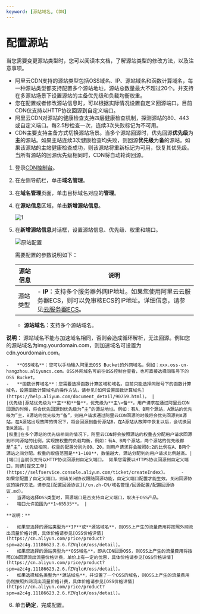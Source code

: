 ```yaml
---
keyword: [源站域名, CDN]
---
```


# 配置源站

当您需要变更源站类型时，您可以阅读本文档，了解源站类型的修改方法，以及注意事项。

-   阿里云CDN支持的源站类型包括OSS域名、IP、源站域名和函数计算域名，每一种源站类型都支持配置多个源站地址，源站总数量最大不超过20个。并支持在多源站场景下设置源站的主备优先级和负载均衡权重。
-   您在配置或者修改源站信息时，可以根据实际情况设置自定义回源端口。目前CDN仅支持以HTTP协议回源到自定义端口。
-   阿里云CDN对源站的健康检查支持四层健康检查机制，探测源站的80、443或自定义端口。每2.5秒检查一次，连续3次失败标记为不可用。
-   CDN主要支持主备方式切换源站场景。当多个源站回源时，优先回源**优先级**为**主**的源站。如果主站连续3次健康检查均失败，则回源**优先级**为**备**的源站。如果该源站的主站健康检查成功，则该源站将重新标记为可用，恢复其优先级。当所有源站的回源优先级相同时，CDN将自动轮询回源。

1.  登录[CDN控制台](https://cdn.console.aliyun.com)。

2.  在左侧导航栏，单击**域名管理**。

3.  在**域名管理**页面，单击目标域名对应的**管理**。

4.  在**源站信息**区域，单击**新增源站信息**。

    ![1](https://static-aliyun-doc.oss-accelerate.aliyuncs.com/assets/img/zh-CN/5984481261/p276724.png)

5.  在**新增源站信息**对话框，设置源站信息、优先级、权重和端口。

    ![原站配置](https://static-aliyun-doc.oss-accelerate.aliyuncs.com/assets/img/zh-CN/5984481261/p64107.png)

    需要配置的参数说明如下：

    |源站信息|说明|
    |----|--|
    |源站类型|    -   **IP**：支持多个服务器外网IP地址。如果您使用阿里云云服务器ECS，则可以免审核ECS的IP地址。详细信息，请参见[云服务器ECS](/cn.zh-CN/产品简介/什么是云服务器ECS.md)。
    -   **源站域名**：支持多个源站域名。

**说明：** 源站域名不能与加速域名相同，否则会造成循环解析，无法回源。例如您的源站域名为img.yourdomain.com，则加速域名可设置为cdn.yourdomain.com。

    -   **OSS域名**：您可以手动输入阿里云OSS Bucket的外网域名，例如：xxx.oss-cn-hangzhou.aliyuncs.com。OSS外网域名可前往OSS控制台查看，也可直接选择同账号下的OSS Bucket。
    -   **函数计算域名**：您需要选择函数计算区域和域名。目前只能选择同账号下的函数计算域名，设置函数计算域名的操作方法，请参见[如何设置函数计算域名](https://help.aliyun.com/document_detail/90759.html)。 |
    |优先级|源站优先级为**主**和**备**，优先级为**主\>备**。用户请求在通过阿里云CDN回源的时候，将会优先回源到优先级为”主“的源站地址。例如：有A、B两个源站，A源站的优先级为”主，B源站的优先级为“备”，则用户请求通过阿里云CDN回源的时候将会优先回源到A源站，在A源站出现故障的情况下，将会回源到备份源站B，在A源站从故障中恢复以后，会切换回到A源站。|
    |权重|在多个源站的优先级相同的情况下，阿里云CDN将会按照源站的权重去分配用户请求回源到不同源站的比例，实现按权重的负载均衡，例如：有A、B两个源站，两个源站的优先级都是“主”，优先级相同，权重的配置分别为80、20，则用户请求将会按照8:2的比例在A、B两个源站之间分配。权重的取值范围是**1~100**，数值越大，源站分配到的用户请求比例越高。|
    |端口|当前仅支持以HTTP协议回源到自定义端口。 如果您需要以HTTPS协议回源到自定义端口，则请[提交工单](https://selfservice.console.aliyun.com/ticket/createIndex)。     -   如果您配置了自定义端口，则请关闭协议跟随回源功能，自定义端口配置才能生效。关闭回源协议的操作方法，请参见[配置回源协议](/cn.zh-CN/域名管理/回源配置/配置回源协议.md)。
    -   当源站选择OSS类型时，回源端口是否支持自定义端口，取决于OSS产品。
    -   端口允许范围为**1~65535**。 |

    **说明：**

    -   如果您选择的源站类型为**IP**或**源站域名**，则OSS上产生的流量费用将按照外网流出流量价格计费，具体价格请参见[OSS价格详情](https://cn.aliyun.com/price/product?spm=a2c4g.11186623.2.6.fZVqlc#/oss/detail)。
    -   如果您选择的源站类型为**OSS域名**，即从CDN回源OSS，则OSS上产生的流量费用将按照CDN回源流出流量价格计费，单价上有一定的优惠，具体价格请参见[OSS价格详情](https://cn.aliyun.com/price/product?spm=a2c4g.11186623.2.6.fZVqlc#/oss/detail)。
    -   如果选择域名类型为**源站域名**，并设置了一个OSS的域名，则OSS上产生的流量费用仍然按照外网流出流量价格计费，具体价格请参见[OSS价格详情](https://cn.aliyun.com/price/product?spm=a2c4g.11186623.2.6.fZVqlc#/oss/detail)。
6.  单击**确定**，完成配置。


